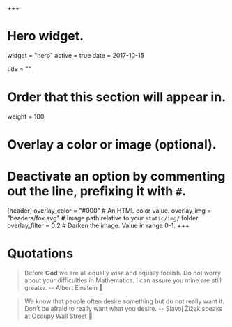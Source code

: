+++
# Hero widget.
widget = "hero"
active = true
date = 2017-10-15

title = ""

# Order that this section will appear in.
weight = 100

# Overlay a color or image (optional).
#   Deactivate an option by commenting out the line, prefixing it with `#`.
[header]
  overlay_color = "#000"  # An HTML color value.
  overlay_img = "headers/fox.svg"  # Image path relative to your `static/img/` folder.
  overlay_filter = 0.2  # Darken the image. Value in range 0-1.
+++

# Quotations

> Before **God** we are all equally wise
and equally foolish. Do not worry about
your difficulties in Mathematics. I can
assure you mine are still greater. -- Albert Einstein :rocket:

> We know that people often desire
something but do not really want it.
Don’t be afraid to really want what you desire. -- Slavoj Žižek speaks at Occupy Wall Street :rocket:
